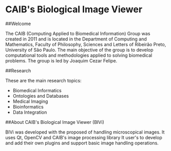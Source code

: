 CAIB's Biological Image Viewer
====

##Welcome

The CAIB (Computing Applied to Biomedical Information) Group was created in 2011 and is located in the Department of Computing and Mathematics, Faculty of Philosophy, Sciences and Letters of Ribeirão Preto, University of São Paulo. The main objective of the group is to develop computational tools and methodologies applied to solving biomedical problems. The group is led by Joaquim Cezar Felipe.

##Research

These are the main research topics:

* Biomedical Informatics
* Ontologies and Databases
* Medical Imaging
* Bioinformatics
* Data Integration

##About CAIB's Biological Image Viewer (BIVi)

BIVi was developed with the proposed of handling microscopical images. It uses Qt, OpenCV and CAIB's image processing library
It user's to develop and add their own plugins and support basic image handling operations.



